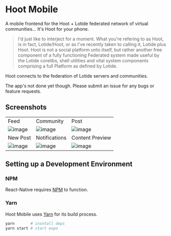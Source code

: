 # Hoot Mobile

A mobile frontend for the Hoot + Lotide federated network of virtual communities... It's Hoot for your phone.

> I'd just like to interject for a moment. What you're refering to as Hoot, is in fact, Lotide/Hoot, or as I've recently taken to calling it, Lotide plus Hoot. Hoot is not a social platform unto itself, but rather another free component of a fully functioning Federated system made useful by the Lotide corelibs, shell utilities and vital system components comprising a full Platform as defined by Lotide.

Hoot connects to the federation of Lotide servers and communities.

The app's not done yet though. Please submit an issue for any bugs or feature requests.

## Screenshots

||||
| --- | --- | --- |
| Feed         | Community     | Post            |
| ![image][1]  | ![image][2]   | ![image][3]     |
| New Post     | Notifications | Content Preview |
| ![image][4]  | ![image][5]   | ![image][6]     |
 
[1]: https://user-images.githubusercontent.com/12021069/137040267-6295b881-9be4-447d-a17a-4b7ec5967c1a.png
[2]: https://user-images.githubusercontent.com/12021069/137040537-3d4fb5c3-2da2-43ec-ad10-ebadb500779c.png
[3]: https://user-images.githubusercontent.com/12021069/137040627-5268163d-e89e-446c-bd03-57d9e25c049a.png
[4]: https://user-images.githubusercontent.com/12021069/137040716-8c5fe8c3-45ad-4ebb-abe4-bd57a0869c4a.png
[5]: https://user-images.githubusercontent.com/12021069/137040813-519ca891-79c5-473a-9663-3c1d5966da2b.png
[6]: https://user-images.githubusercontent.com/12021069/137040918-10146e69-f0aa-4d8d-811a-d32a321bf1ce.png

## Setting up a Development Environment

### NPM

React-Native requires [NPM](https://docs.npmjs.com/downloading-and-installing-node-js-and-npm) to function.

### Yarn

Hoot Mobile uses [Yarn](https://yarnpkg.com/getting-started/install) for its build process.

```bash
yarn       # insntall deps
yarn start # start expo
```
